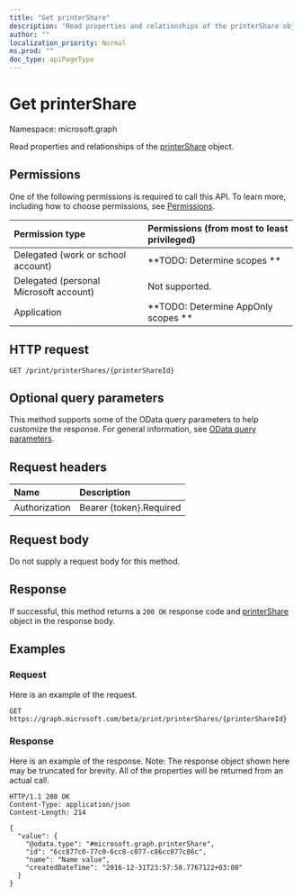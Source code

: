 ```yaml
---
title: "Get printerShare"
description: "Read properties and relationships of the printerShare object."
author: ""
localization_priority: Normal
ms.prod: ""
doc_type: apiPageType
---
```


# Get printerShare

Namespace: microsoft.graph

Read properties and relationships of the [printerShare](../resources/printershare.md) object.

## Permissions
One of the following permissions is required to call this API. To learn more, including how to choose permissions, see [Permissions](/concepts/permissions-reference.md).

|Permission type|Permissions (from most to least privileged)|
|:---|:---|
|Delegated (work or school account)|**TODO: Determine scopes **|
|Delegated (personal Microsoft account)|Not supported.|
|Application|**TODO: Determine AppOnly scopes **|

## HTTP request
<!-- {
  "blockType": "ignored"
}
-->
``` http
GET /print/printerShares/{printerShareId}
```

## Optional query parameters
This method supports some of the OData query parameters to help customize the response. For general information, see [OData query parameters](/graph/query-parameters).

## Request headers
|Name|Description|
|:---|:---|
|Authorization|Bearer {token}.Required|

## Request body
Do not supply a request body for this method.

## Response
If successful, this method returns a `200 OK` response code and [printerShare](../resources/printershare.md) object in the response body.

## Examples

### Request
Here is an example of the request.
<!-- {
  "blockType": "request",
  "name": "get_printershare"
}
-->
``` http
GET https://graph.microsoft.com/beta/print/printerShares/{printerShareId}
```

### Response
Here is an example of the response. Note: The response object shown here may be truncated for brevity. All of the properties will be returned from an actual call.
<!-- {
  "blockType": "response",
  "truncated": true,
  "@odata.type": "microsoft.graph.printerShare"
}
-->
``` http
HTTP/1.1 200 OK
Content-Type: application/json
Content-Length: 214

{
  "value": {
    "@odata.type": "#microsoft.graph.printerShare",
    "id": "6cc877c0-77c0-6cc8-c077-c86cc077c86c",
    "name": "Name value",
    "createdDateTime": "2016-12-31T23:57:50.7767122+03:00"
  }
}
```

